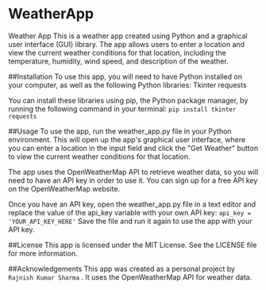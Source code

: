 # WeatherApp
 Weather App This is a weather app created using Python and a graphical user interface (GUI) library. The app allows users to enter a location and view the current weather conditions for that location, including the temperature, humidity, wind speed, and description of the weather.

##Installation
To use this app, you will need to have Python installed on your computer, as well as the following Python libraries:
Tkinter
requests

You can install these libraries using pip, the Python package manager, by running the following command in your terminal:
`pip install tkinter requests`

##Usage
To use the app, run the weather_app.py file in your Python environment. This will open up the app's graphical user interface, where you can enter a location in the input field and click the "Get Weather" button to view the current weather conditions for that location.

The app uses the OpenWeatherMap API to retrieve weather data, so you will need to have an API key in order to use it. You can sign up for a free API key on the OpenWeatherMap website.

Once you have an API key, open the weather_app.py file in a text editor and replace the value of the api_key variable with your own API key:
`api_key = 'YOUR_API_KEY_HERE'`
Save the file and run it again to use the app with your API key.

##License
This app is licensed under the MIT License. See the LICENSE file for more information.

##Acknowledgements
This app was created as a personal project by `Rajnish Kumar Sharma` . It uses the OpenWeatherMap API for weather data.
